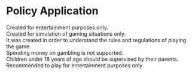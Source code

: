 # Policy Application

Created for entertainment purposes only.</br>
Created for simulation of gaming situations only.</br>
It was created in order to understand the rules and regulations of playing the game.</br>
Spending money on gambling is not supported.</br>
Children under 18 years of age should be supervised by their parents.</br>
Recommended to play for entertainment purposes only.</br>
